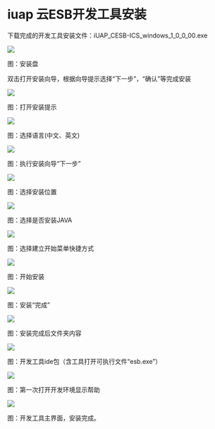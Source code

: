 # iuap 云ESB开发工具安装


下载完成的开发工具安装文件：iUAP_CESB-ICS_windows_1_0_0_00.exe

![](/assets/2-/image101.jpg)

图：安装盘

双击打开安装向导，根据向导提示选择“下一步”，“确认”等完成安装

![](/assets/2-/image102.jpg)

图：打开安装提示

![](/assets/2-/image103.jpg)

图：选择语言(中文、英文)

![](/assets/2-/image104.jpg)

图：执行安装向导“下一步”

![](/assets/2-/image105.jpg)

图：选择安装位置

![](/assets/2-/image106.jpg)

图：选择是否安装JAVA

![](/assets/2-/image107.jpg)

图：选择建立开始菜单快捷方式

![](/assets/2-/image108.jpg)

图：开始安装

![](/assets/2-/image109.jpg)

图：安装“完成”

![](/assets/2-/image110.jpg)

图：安装完成后文件夹内容

![](/assets/2-/image111.jpg)

图：开发工具ide包（含工具打开可执行文件“esb.exe”）

![](/assets/2-/image112.jpg)

图：第一次打开开发环境显示帮助

![](/assets/2-/image113.jpg)

图：开发工具主界面，安装完成。


